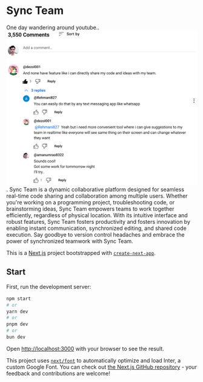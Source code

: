 # Sync Team

One day wandering around youtube..
![ss](/asset/Screenshot_2024-05-1_12-27-26.jpg).
Sync Team is a dynamic collaborative platform designed for seamless real-time code sharing and collaboration among multiple users. 
Whether you're working on a programming project, troubleshooting code, or brainstorming ideas, Sync Team empowers teams to work together efficiently, regardless of physical location. With its intuitive interface and robust features, Sync Team fosters productivity and fosters innovation by enabling instant communication, synchronized editing, and shared code execution. Say goodbye to version control headaches and embrace the power of synchronized teamwork with Sync Team.

This is a [Next.js](https://nextjs.org/) project bootstrapped with [`create-next-app`](https://github.com/vercel/next.js/tree/canary/packages/create-next-app).

## Start

First, run the development server:

```bash
npm start
# or
yarn dev
# or
pnpm dev
# or
bun dev
```

Open [http://localhost:3000](http://localhost:3000) with your browser to see the result.

This project uses [`next/font`](https://nextjs.org/docs/basic-features/font-optimization) to automatically optimize and load Inter, a custom Google Font.
You can check out [the Next.js GitHub repository](https://github.com/vercel/next.js/) - your feedback and contributions are welcome!
